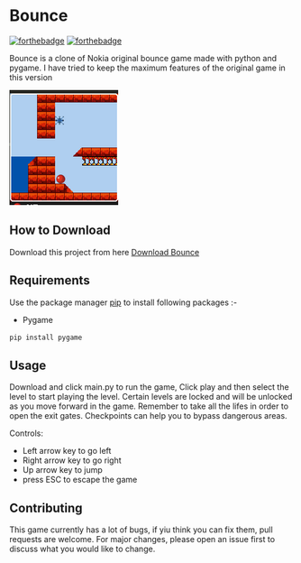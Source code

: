 # Bounce

[![forthebadge](https://forthebadge.com/images/badges/built-with-swag.svg)](https://forthebadge.com)
[![forthebadge](https://forthebadge.com/images/badges/made-with-python.svg)](https://forthebadge.com)

Bounce is a clone of Nokia original bounce game made with python and pygame. I have tried to keep the maximum features of the original game in this version

![Alt text](app.png?raw=true "Bounce")

## How to Download

Download this project from here [Download Bounce](https://downgit.github.io/#/home?url=https://github.com/pyGuru123/Python-Games/tree/master/Bounce)

## Requirements

Use the package manager [pip](https://pip.pypa.io/en/stable/) to install following packages :-

* Pygame

```bash
pip install pygame
```

## Usage

Download and click main.py to run the game, Click play and then select the level to start playing the level. Certain levels are locked and will be unlocked as you move forward in the game. Remember to take all the lifes in order to open the exit gates. Checkpoints can help you to bypass dangerous areas.

Controls:

* Left arrow key to go left
* Right arrow key to go right
* Up arrow key to jump
* press ESC to escape the game

## Contributing

This game currently has a lot of bugs, if yiu think you can fix them, pull requests are welcome. For major changes, please open an issue first to discuss what you would like to change.
